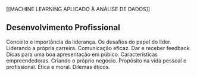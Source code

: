 [[MACHINE LEARNING APLICADO À ANÁLISE DE DADOS]]

## Desenvolvimento Profissional
Conceito e importância da liderança. Os desafios do papel do líder. Liderando a própria carreira. Comunicação eficaz. Dar e receber feedback. Dicas para uma boa apresentação em púbico. Características empreendedoras. Criando o próprio negócio. Propósito na vida pessoal e profissional. Ética e moral. Dilemas éticos.